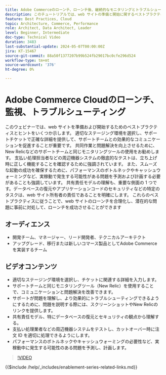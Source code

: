 ```yaml
---
title: Adobe Commerceのローンチ、ローンチ後、継続的なモニタリングとトラブルシューティング
description: このチュートリアルでは、web サイトの準備と開始に関するベストプラクティスとヒントを説明します。 適切なステージング環境を選択し、サポートチケットに関連する詳細を提供し、サポートチームと同じ監視ツールを使用して、コミュニケーションを強化します。 支払い処理システムなどの周辺機器システムを徹底的にテストし、パフォーマンスのボトルネックやキャッシュウォーミングなどの潜在的な本番環境の問題を計画する必要性を強調します。 効果的なコミュニケーション、プロアクティブな計画、共有責任モデルの理解も重視されます。 これらのベストプラクティスに従うことで、web サイトのローンチをよりスムーズに成功させることができます。
feature: Best Practices, Cloud
topic: Architecture, Commerce, Performance
role: Architect, Data Architect, Leader
level: Beginner, Intermediate
doc-type: Technical Video
duration: 3483
last-substantial-update: 2024-05-07T00:00:00Z
jira: KT-15467
source-git-commit: 88a50f1377207b99b524fb29017bc0cfe296d524
workflow-type: tm+mt
source-wordcount: '376'
ht-degree: 0%

---
```


# Adobe Commerce Cloudのローンチ、監視、トラブルシューティング

このウェビナーでは、web サイトを準備および開始するためのベストプラクティスとヒントをいくつか示します。 適切なステージング環境を選択し、サポートチケットで正確な詳細を提供して、サポートチームとの効果的なコミュニケーションを促進することが重要です。 共同作業と問題解決を向上させるために、New Relicなどのサポートチームと同じモニタリングツールの使用をお勧めします。 支払い処理担当者などの周辺機器システムの徹底的なテストは、立ち上げ時に正しく機能することを確認するために強調されています。 また、スムーズな起動の成功を確保するために、パフォーマンスのボトルネックやキャッシュウォーミングなど、実稼動で発生する可能性がある問題を予測および計画する必要があることも強調しています。 共有責任モデルの理解も、重要な側面の 1 つです。データベースの復元やアプリケーションコードのセキュリティなどの特定のタスクは、web サイト所有者の責任であることを明確にします。 これらのベストプラクティスに従うことで、web サイトのローンチを合理化し、潜在的な問題に事前に対処して、ローンチを成功させることができます

## オーディエンス

* 開発チーム、マネージャー、リード開発者、テクニカルアーキテクト
* アップグレード、移行または新しいコマース製品としてAdobe Commerceを実装するチーム

## ビデオコンテンツ

* 適切なステージング環境を選択し、チケットに関連する詳細を入力します。
* サポートチームと同じモニタリングツール（New Relic）を使用することで、コミュニケーションと問題解決を改善できます。
* サポートが問題を理解し、より効果的にトラブルシューティングできるようにするために、問題を説明する際には、スクリーンショットやNew Relicのリンクを提供します。
* 共有責任モデル、特にデータベースの復元とセキュリティの観点から理解する。
* 支払い処理業者などの周辺機器システムをテストし、カットオーバー時に注文 ID を適切に処理できるようにします。
* パフォーマンスのボトルネックやキャッシュウォーミングの必要性など、実稼動中に発生する可能性のある問題を予測し、計画します。


>[!VIDEO](https://video.tv.adobe.com/v/3428990?learn=on)

{{$include /help/_includes/enablement-series-related-links.md}}
